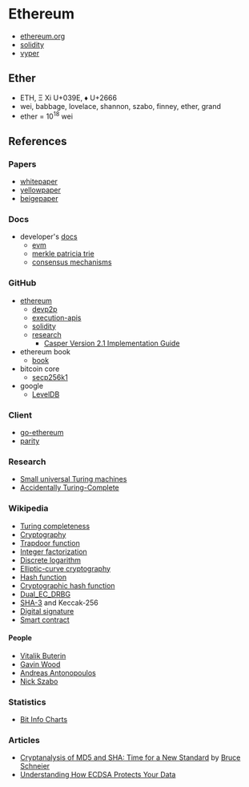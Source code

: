 # Ethereum

- [ethereum.org](https://ethereum.org/)
- [solidity](https://soliditylang.org/)
- [vyper](https://vyperlang.org/)

## Ether

- ETH, Ξ Xi U+039E, ♦ U+2666
- wei, babbage, lovelace, shannon, szabo, finney, ether, grand
- ether = 10<sup>18</sup> wei

## References

### Papers

- [whitepaper](https://ethereum.org/en/whitepaper/)
- [yellowpaper](https://ethereum.github.io/yellowpaper/paper.pdf)
- [beigepaper](https://github.com/chronaeon/beigepaper)

### Docs

- developer's [docs](https://ethereum.org/en/developers/docs/)
  - [evm](https://ethereum.org/en/developers/docs/evm/)
  - [merkle patricia trie](https://ethereum.org/en/developers/docs/data-structures-and-encoding/patricia-merkle-trie/)
  - [consensus mechanisms](https://ethereum.org/en/developers/docs/consensus-mechanisms/)

### GitHub

- [ethereum](https://github.com/ethereum)
  - [devp2p](https://github.com/ethereum/devp2p)
  - [execution-apis](https://github.com/ethereum/execution-apis)
  - [solidity](https://github.com/ethereum/solidity)
  - [research](https://github.com/ethereum/research)
    - [Casper Version 2.1 Implementation Guide](https://github.com/ethereum/research/wiki/Casper-Version-2.1-Implementation-Guide)
- ethereum book
  - [book](https://github.com/ethereumbook/ethereumbook)
- bitcoin core
  - [secp256k1](https://github.com/bitcoin-core/secp256k1)
- google
  - [LevelDB](https://github.com/google/leveldb)

### Client

- [go-ethereum](https://geth.ethereum.org/)
- [parity](https://www.parity.io/)

### Research

- [Small universal Turing machines](https://doi.org/10.1016/S0304-3975(96)00077-1)
- [Accidentally Turing-Complete](https://beza1e1.tuxen.de/articles/accidentally_turing_complete.html)

### Wikipedia

- [Turing completeness](https://en.wikipedia.org/wiki/Turing_completeness)
- [Cryptography](https://en.wikipedia.org/wiki/Cryptography)
- [Trapdoor function](https://en.wikipedia.org/wiki/Trapdoor_function)
- [Integer factorization](https://en.wikipedia.org/wiki/Integer_factorization)
- [Discrete logarithm](https://en.wikipedia.org/wiki/Discrete_logarithm)
- [Elliptic-curve cryptography](https://en.wikipedia.org/wiki/Integer_factorization)
- [Hash function](https://en.wikipedia.org/wiki/Hash_function)
- [Cryptographic hash function](https://en.wikipedia.org/wiki/Cryptographic_hash_function)
- [Dual_EC_DRBG](https://en.wikipedia.org/wiki/Dual_EC_DRBG)
- [SHA-3](https://en.wikipedia.org/wiki/SHA-3) and Keccak-256
- [Digital signature](https://en.wikipedia.org/wiki/Digital_signature)
- [Smart contract](https://en.wikipedia.org/wiki/Smart_contract)

#### People

- [Vitalik Buterin](https://en.wikipedia.org/wiki/Vitalik_Buterin)
- [Gavin Wood](https://en.wikipedia.org/wiki/Gavin_Wood)
- [Andreas Antonopoulos](https://en.wikipedia.org/wiki/Andreas_Antonopoulos)
- [Nick Szabo](https://en.wikipedia.org/wiki/Nick_Szabo)

### Statistics

- [Bit Info Charts](https://bitinfocharts.com/)

### Articles

- [Cryptanalysis of MD5 and SHA: Time for a New Standard](https://www.schneier.com/essays/archives/2004/08/cryptanalysis_of_md5.html) by [Bruce Schneier](https://en.wikipedia.org/wiki/Bruce_Schneier)
- [Understanding How ECDSA Protects Your Data](https://www.instructables.com/Understanding-how-ECDSA-protects-your-data/)

